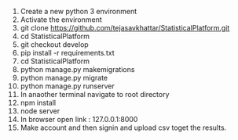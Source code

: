 1) Create a new python 3 environment
2) Activate the environment
3) git clone https://github.com/tejasavkhattar/StatisticalPlatform.git
4) cd StatisticalPlatform
5) git checkout develop
6) pip install -r requirements.txt 
7) cd StatisticalPlatform
8) python manage.py makemigrations
9) python manage.py migrate
10) python manage.py runserver
11) In anaother terminal navigate to root directory 
12) npm install
13) node server
14) In browser open link : 127.0.0.1:8000
15) Make account and then signin and upload csv toget the results. 


